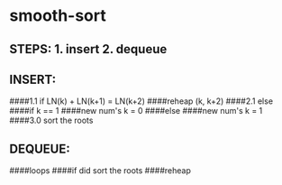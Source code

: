 # smooth-sort
## STEPS: 1. insert  2. dequeue

## INSERT:
  ####1.1  if LN(k) + LN(k+1) = LN(k+2)
        ####reheap (k, k+2)
  ####2.1  else 
          ####if k == 1
              ####new num's k = 0
          ####else
              ####new num's k = 1
  ####3.0  sort the roots

## DEQUEUE:
  ####loops
    ####if did sort the roots
        ####reheap
  
  
  
